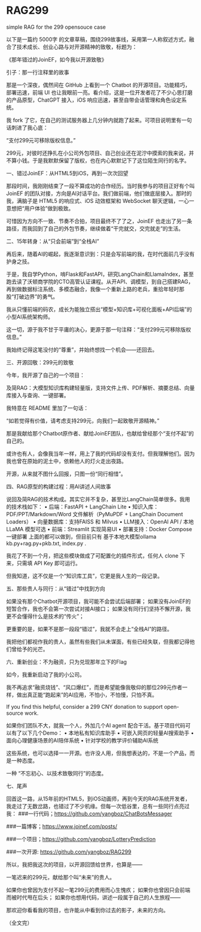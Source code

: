 # RAG299
simple RAG for the 299 opensouce case

以下是一篇约 5000字 的文章草稿，围绕299故事线，采用第一人称叙述方式，融合了技术成长、创业心路与对开源精神的致敬，标题为：
 
《那年错过的JoinEF，如今我以开源致敬》

引子：那一行注释里的故事

那是一个深夜，偶然间在 GitHub 上看到一个 Chatbot 的开源项目。功能精巧，部署迅速，前端 UI 也让我眼前一亮。看介绍，这是一位开发者花了不少心思打磨的产品原型，ChatGPT 接入，iOS 响应迅速，甚至自带会话管理和角色设定系统。

我 fork 了它，在自己的测试服务器上几分钟内就跑了起来。可项目说明里有一句话刺进了我心底：

“支付299元可移除版权信息。”

299元，对彼时还挣扎在小公司外包项目、自己创业还在泥泞中摸索的我来说，并不算小钱。于是我默默保留了版权，也在内心默默记下了这位陌生同行的名字。

一、错过JoinEF：从HTML5到iOS，再到一次次回望

那段时间，我刚刚结束了一段不算成功的合作经历。当时我参与的项目正好有个叫 JoinEF 的团队对接，方向是AI对话平台。我们做前端，他们做底层接入。那时的我，满脑子是 HTML5 的响应式、iOS 动效框架和 WebSocket 聊天逻辑，一心一意想把“用户体验”做到极致。

可惜因为方向不一致、节奏不合拍，项目最终不了了之，JoinEF 也走出了另一条路径，而我回到了自己的外包节奏，继续做着“干完就交，交完就走”的生活。

二、15年转身：从“只会前端”到“全栈AI”

再后来，随着AI的崛起，我逐渐意识到：只是会写前端的我，在时代面前几乎没有护身之技。

于是，我自学Python，啃Flask和FastAPI，研究LangChain和LlamaIndex，甚至跑去读了沃顿商学院的CTO高管认证课程。从开API、调模型，到自己搭建RAG，再到做数据标注系统、多模态融合，我像一个重新上路的老兵，重拾年轻时那股“打破边界”的勇气。

我从只懂前端的码农，成长为能独立搭出“模型+知识库+可视化面板+API后端”的小型AI系统架构师。

这一切，源于我不甘于平庸的决心，更源于那一句注释：“支付299元可移除版权信息。”

我始终记得这笔没付的“尊重”，并始终想找一个机会——还回去。

三、开源回敬：299元的致敬

今年，我开源了自己的一个项目：

及简RAG：大模型知识库构建轻量版，支持文件上传、PDF解析、摘要总结、向量库接入与查询、一键部署。

我特意在 README 里加了一句话：

“如若觉得有价值，请考虑支持299元，向我们一起致敬开源精神。”

那是我献给那个Chatbot原作者、献给JoinEF团队，也献给曾经那个“支付不起”的自己的。

或许也有人，会像我当年一样，用上了我的代码却没有支付。但我理解他们。因为我也曾在原始的泥土中，依赖他人的灯火走出夜路。

开源，从来就不图什么回报，只图一份“同行相惜”。

四、RAG原型的构建过程：用AI讲述人间故事

说回及简RAG的技术构成。其实它并不复杂，甚至比LangChain简单很多。我用的技术栈如下：
•	后端：FastAPI + LangChain Lite
•	知识入库：PDF/PPT/Markdown/Word 文件解析（PyMuPDF + LangChain Document Loaders）
•	向量数据库：支持FAISS 和 Milvus
•	LLM接入：OpenAI API / 本地 LLaMA 模型可选
•	前端：Streamlit 实现简易UI
•	部署支持：Docker Compose 一键部署
上面的都可以做到，但目前只有 基于本地大模型ollama kb.py+rag.py+pkb.txt, index.py .

我花了不到一个月，把这些模块做成了可配置化的插件形式，任何人 clone 下来，只需填 API Key 即可运行。

但我知道，这不仅是一个“知识库工具”，它更是我人生的一段记录。

五、那些贵人与同行：从“错过”中找到方向

如果没有那个Chatbot开源项目，我可能不会尝试后端部署；
如果没有JoinEF的短暂合作，我也不会第一次尝试对接AI接口；
如果没有同行们坚持不懈开源，我更不会懂得什么是技术的“传火”；

更重要的是，如果不是那一段段“错过”，我就不会走上“全栈AI”的路径。

我把他们都视作我的贵人，虽然有些我们从未谋面，有些已经失联，但我都记得他们曾给予的光芒。

六、重新创业：不为融资，只为兑现那年立下的Flag

如今，我重新启动了我的小公司。

我不再追求“融资烧钱”、“风口爆红”，而是希望能像我敬仰的那位299元作者一样，做出真正能“跑起来”的AI应用，不怕小，不怕慢，只怕不真。

If you find this helpful, consider a 299 CNY donation to support open-source work.


如果你们团队不大，就我一个人，外加几个AI agent 配合干活。基于项目代码可以有了以下几个Demo：
•	本地私有知识库助手
•	可嵌入网页的轻量AI搜索助手
•	面向心理健康场景的AI陪伴系统
•	针对学校的教学评价辅助AI系统

这些系统，也可以选择一一开源。也许没人用，但我想表达的，不是一个产品，而是一种态度。

一种 “不忘初心、以技术致敬同行”的态度。

七、尾声

回首这一路，从15年前的HTML5，到iOS动画师，再到今天的RAG系统开发者，我走过了无数岔路，也错过了不少机缘。但每一次低谷里，总有一些同行点亮过我：
###一行代码；https://github.com/yangboz/ChatBotsMessager

###一篇博客；https://www.joinef.com/posts/

###一个项目；https://github.com/yangboz/LotteryPrediction

###一次开源: https://github.com/yangboz/RAG299

所以，我把我这次的项目，以开源回馈给世界，也算是——

一笔迟来的299元，献给那个叫“未来”的贵人。
 
如果你也曾因为支付不起一笔299元的费用而心生愧疚；
如果你也曾因只会前端而被时代甩在后头；
如果你也想用代码，讲述一段属于自己的人生旅程——

那欢迎你看看我的项目，也许能从中看到你过去的影子，未来的方向。
 
（全文完）


